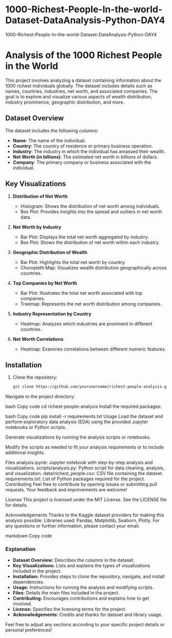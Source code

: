 # 1000-Richest-People-In-the-world-Dataset-DataAnalysis-Python-DAY4
1000-Richest-People-In-the-world-Dataset-DataAnalysis-Python-DAY4
# Analysis of the 1000 Richest People in the World

This project involves analyzing a dataset containing information about the 1000 richest individuals globally. The dataset includes details such as names, countries, industries, net worth, and associated companies. The goal is to explore and visualize various aspects of wealth distribution, industry prominence, geographic distribution, and more.

## Dataset Overview

The dataset includes the following columns:
- **Name**: The name of the individual.
- **Country**: The country of residence or primary business operation.
- **Industry**: The industry in which the individual has amassed their wealth.
- **Net Worth (in billions)**: The estimated net worth in billions of dollars.
- **Company**: The primary company or business associated with the individual.

## Key Visualizations

1. **Distribution of Net Worth**
   - Histogram: Shows the distribution of net worth among individuals.
   - Box Plot: Provides insights into the spread and outliers in net worth data.

2. **Net Worth by Industry**
   - Bar Plot: Displays the total net worth aggregated by industry.
   - Box Plot: Shows the distribution of net worth within each industry.

3. **Geographic Distribution of Wealth**
   - Bar Plot: Highlights the total net worth by country.
   - Choropleth Map: Visualizes wealth distribution geographically across countries.

4. **Top Companies by Net Worth**
   - Bar Plot: Illustrates the total net worth associated with top companies.
   - Treemap: Represents the net worth distribution among companies.

5. **Industry Representation by Country**
   - Heatmap: Analyzes which industries are prominent in different countries.

6. **Net Worth Correlations**
   - Heatmap: Examines correlations between different numeric features.

## Installation

1. Clone the repository:
   ```bash
   git clone https://github.com/yourusername/richest-people-analysis.git
Navigate to the project directory:

bash
Copy code
cd richest-people-analysis
Install the required packages:

bash
Copy code
pip install -r requirements.txt
Usage
Load the dataset and perform exploratory data analysis (EDA) using the provided Jupyter notebooks or Python scripts.

Generate visualizations by running the analysis scripts or notebooks.

Modify the scripts as needed to fit your analysis requirements or to include additional insights.

Files
analysis.ipynb: Jupyter notebook with step-by-step analysis and visualizations.
scripts/analysis.py: Python script for data cleaning, analysis, and visualization.
data/richest_people.csv: CSV file containing the dataset.
requirements.txt: List of Python packages required for the project.
Contributing
Feel free to contribute by opening issues or submitting pull requests. Your feedback and improvements are welcome!

License
This project is licensed under the MIT License. See the LICENSE file for details.

Acknowledgements
Thanks to the Kaggle dataset providers for making this analysis possible.
Libraries used: Pandas, Matplotlib, Seaborn, Plotly.
For any questions or further information, please contact your email.

markdown
Copy code

### Explanation
- **Dataset Overview:** Describes the columns in the dataset.
- **Key Visualizations:** Lists and explains the types of visualizations included in the project.
- **Installation:** Provides steps to clone the repository, navigate, and install dependencies.
- **Usage:** Instructions for running the analysis and modifying scripts.
- **Files:** Details the main files included in the project.
- **Contributing:** Encourages contributions and explains how to get involved.
- **License:** Specifies the licensing terms for the project.
- **Acknowledgements:** Credits and thanks for dataset and library usage.

Feel free to adjust any sections according to your specific project details or personal preferences!
